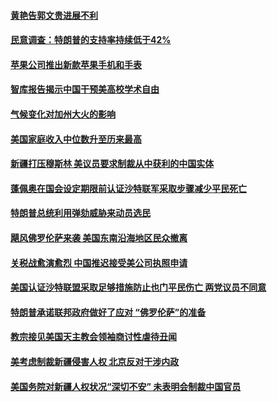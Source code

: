 #### [黄艳告郭文贵进展不利](../pages/zg_yre_rvq/4569622.md) 

#### [民意调查：特朗普的支持率持续低于42%](../pages/zg_yre_rvq/4569168.md) 

#### [苹果公司推出新款苹果手机和手表](../pages/zg_yre_rvq/4569165.md) 

#### [智库报告揭示中国干预美高校学术自由](../pages/zg_yre_rvq/4569127.md) 

#### [气候变化对加州大火的影响](../pages/zg_yre_rvq/4569101.md) 

#### [美国家庭收入中位数升至历来最高](../pages/zg_yre_rvq/4569038.md) 

#### [新疆打压穆斯林   美议员要求制裁从中获利的中国实体](../pages/zg_yre_rvq/4568997.md) 

#### [蓬佩奥在国会设定期限前认证沙特联军采取步骤减少平民死亡](../pages/zg_yre_rvq/4568846.md) 

#### [特朗普总统利用弹劾威胁来动员选民 ](../pages/zg_yre_rvq/4568842.md) 

#### [飓风佛罗伦萨来袭 美国东南沿海地区民众撤离 ](../pages/zg_yre_rvq/4568838.md) 

#### [关税战愈演愈烈 中国推迟接受美公司执照申请](../pages/zg_yre_rvq/4568726.md) 

#### [美国认证沙特联盟采取足够措施防止也门平民伤亡 两党议员不同意](../pages/zg_yre_rvq/4568630.md) 

#### [特朗普承诺联邦政府做好了应对 “佛罗伦萨”的准备](../pages/zg_yre_rvq/4568554.md) 

#### [教宗接见美国天主教会领袖商讨性虐待丑闻](../pages/zg_yre_rvq/4568536.md) 

#### [美考虑制裁新疆侵害人权 北京反对干涉内政 ](../pages/zg_yre_rvq/4568179.md) 

#### [美国务院对新疆人权状况“深切不安” 未表明会制裁中国官员](../pages/zg_yre_rvq/4568118.md) 

